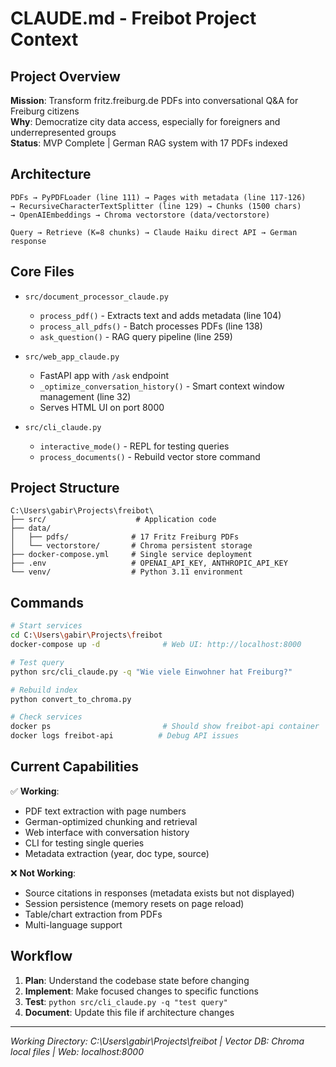 # CLAUDE.md - Freibot Project Context

## Project Overview
**Mission**: Transform fritz.freiburg.de PDFs into conversational Q&A for Freiburg citizens  
**Why**: Democratize city data access, especially for foreigners and underrepresented groups  
**Status**: MVP Complete | German RAG system with 17 PDFs indexed

## Architecture
```
PDFs → PyPDFLoader (line 111) → Pages with metadata (line 117-126) 
→ RecursiveCharacterTextSplitter (line 129) → Chunks (1500 chars)
→ OpenAIEmbeddings → Chroma vectorstore (data/vectorstore)

Query → Retrieve (K=8 chunks) → Claude Haiku direct API → German response
```

## Core Files
- `src/document_processor_claude.py`
  - `process_pdf()` - Extracts text and adds metadata (line 104)
  - `process_all_pdfs()` - Batch processes PDFs (line 138)
  - `ask_question()` - RAG query pipeline (line 259)
  
- `src/web_app_claude.py`
  - FastAPI app with `/ask` endpoint
  - `_optimize_conversation_history()` - Smart context window management (line 32)
  - Serves HTML UI on port 8000
  
- `src/cli_claude.py`
  - `interactive_mode()` - REPL for testing queries
  - `process_documents()` - Rebuild vector store command

## Project Structure
```
C:\Users\gabir\Projects\freibot\
├── src/                    # Application code
├── data/
│   ├── pdfs/              # 17 Fritz Freiburg PDFs
│   └── vectorstore/       # Chroma persistent storage
├── docker-compose.yml     # Single service deployment
├── .env                   # OPENAI_API_KEY, ANTHROPIC_API_KEY
└── venv/                  # Python 3.11 environment
```

## Commands
```bash
# Start services
cd C:\Users\gabir\Projects\freibot
docker-compose up -d              # Web UI: http://localhost:8000

# Test query
python src/cli_claude.py -q "Wie viele Einwohner hat Freiburg?"

# Rebuild index
python convert_to_chroma.py

# Check services
docker ps                         # Should show freibot-api container
docker logs freibot-api          # Debug API issues
```

## Current Capabilities
✅ **Working**:
- PDF text extraction with page numbers
- German-optimized chunking and retrieval
- Web interface with conversation history
- CLI for testing single queries
- Metadata extraction (year, doc type, source)

❌ **Not Working**:
- Source citations in responses (metadata exists but not displayed)
- Session persistence (memory resets on page reload)
- Table/chart extraction from PDFs
- Multi-language support

## Workflow
1. **Plan**: Understand the codebase state before changing
2. **Implement**: Make focused changes to specific functions
3. **Test**: `python src/cli_claude.py -q "test query"` 
4. **Document**: Update this file if architecture changes

---
*Working Directory: C:\Users\gabir\Projects\freibot | Vector DB: Chroma local files | Web: localhost:8000*